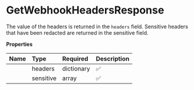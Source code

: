 # GetWebhookHeadersResponse

The value of the headers is returned in the `headers` field. Sensitive headers that have been redacted are returned in the sensitive field.

**Properties**

| Name | Type | Required | Description |
| :-------- | :----------| :----------| :----------|
    | headers | dictionary | ✅ | List of headers configured |
    | sensitive | array | ✅ | Sensitive headers without the value |




<!-- This file was generated by liblab | https://liblab.com/ -->